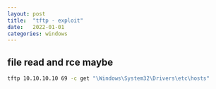 ```yaml
---
layout: post
title:  "tftp - exploit"
date:   2022-01-01
categories: windows
---
```


## file read and rce maybe

```bash
tftp 10.10.10.10 69 -c get "\Windows\System32\Drivers\etc\hosts"
```